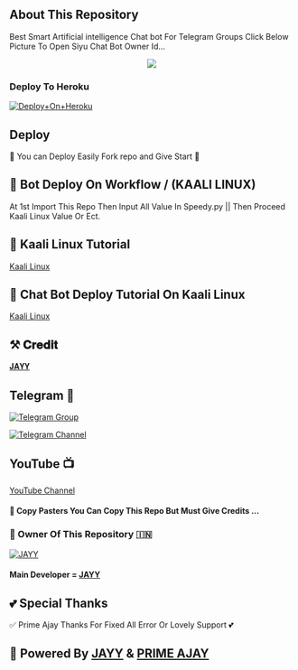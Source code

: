 ## About This Repository 
Best Smart Artificial intelligence Chat bot For Telegram Groups 
Click Below Picture To Open Siyu Chat Bot Owner Id...


<p align="center"><a href="https://t.me/ll_About_Jayy_ll"><img src="https://telegra.ph/file/526d282310e0eb6cac6ba.jpg"></a></p>



### Deploy To Heroku

[![Deploy+On+Heroku](https://www.herokucdn.com/deploy/button.svg)](https://dashboard.heroku.com/new?template=https://github.com/anonymoustyping80/Miss_Siyu)


## Deploy
🌷 You can Deploy Easily Fork repo and Give Start 🌷

## 🥀 Bot Deploy On Workflow / (KAALI LINUX)
 At 1st Import This Repo Then Input All Value In Speedy.py || Then Proceed Kaali Linux Value Or Ect.

## 🥀 Kaali Linux Tutorial

[Kaali Linux](https://youtu.be/_nZT5lhcL8U)

## 🥀 Chat Bot Deploy Tutorial On Kaali Linux 

[Kaali Linux](https://youtu.be/fFRxAG1mCVU)

## ⚒️ 𝐂𝐫𝐞𝐝𝐢𝐭
[𝐉𝐀𝐘𝐘](https://t.me/ll_About_Jayy_ll)

## Telegram 🏪

[![Telegram Group](https://img.shields.io/badge/Telegram-Group-brightgreen)](https://t.me/Speedy_pvt2)

[![Telegram Channel](https://img.shields.io/badge/Telegram-Channel-brightgreen)](https://t.me/SPEEDY_PVT)

## YouTube 📺

[YouTube Channel](https://youtube.com/@Lofi_World_4.0?si=oEwr2rOyOv5VYt8C)


#### 🥺 Copy Pasters You Can Copy This Repo But Must Give Credits ...

### 🌷 Owner Of This Repository 🇮🇳
[![JAYY](https://telegra.ph/file/d788725b81eea4b92c8b2.jpg)](https://t.me/ll_About_Jayy_ll)


#### Main Developer = [JAYY](https://t.me/ll_About_Jayy_ll)

## 💕 Special Thanks

✅ Prime Ajay Thanks For Fixed All Error Or Lovely Support 💕


## 🥀 Powered By [JAYY](https://t.me/ll_About_Jayy_ll) & [PRIME AJAY](https://t.me/PRIME_BOTMAKER)